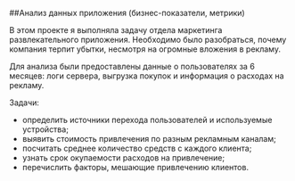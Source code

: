 ##Анализ данных приложения (бизнес-показатели, метрики)

В этом проекте я выполняла задачу отдела маркетинга развлекательного приложения. 
Необходимо было разобраться, почему компания терпит убытки, несмотря на огромные вложения в рекламу.

Для анализа были предоставлены данные о пользователях за 6 месяцев: логи сервера, выгрузка покупок и информация о расходах на рекламу. 

Задачи:
* определить источники перехода пользователей и используемые устройства;
* выявить стоимость привлечения по разным рекламным каналам;
* посчитать среднее количество средств с каждого клиента;
* узнать срок окупаемости расходов на привлечение;
* перечислить факторы, мешающие привлечению клиентов.
